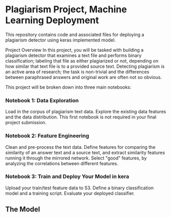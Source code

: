 
# Plagiarism Project, Machine Learning Deployment
This repository contains code and associated files for deploying a plagiarism detector using keras implemented model.

Project Overview
In this project, you will be tasked with building a plagiarism detector that examines a text file and performs binary classification; labeling that file as either plagiarized or not, depending on how similar that text file is to a provided source text. Detecting plagiarism is an active area of research; the task is non-trivial and the differences between paraphrased answers and original work are often not so obvious.

This project will be broken down into three main notebooks:

### Notebook 1: Data Exploration

Load in the corpus of plagiarism text data.
Explore the existing data features and the data distribution.
This first notebook is not required in your final project submission.


### Notebook 2: Feature Engineering

Clean and pre-process the text data.
Define features for comparing the similarity of an answer text and a source text, and extract similarity features running it through the mirrored network.
Select "good" features, by analyzing the correlations between different features.


### Notebook 3: Train and Deploy Your Model in kera

Upload your train/test feature data to S3.
Define a binary classification model and a training script.
Evaluate your deployed classifier.

## The Model
